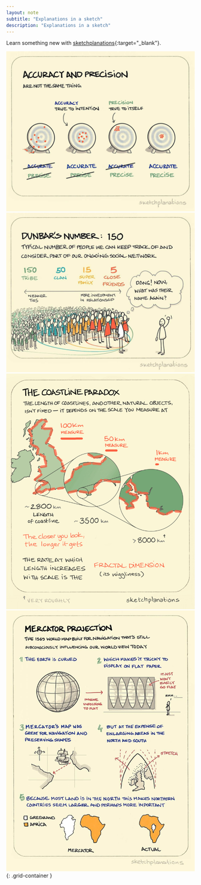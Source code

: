 ```yaml
---
layout: note
subtitle: "Explanations in a sketch"
description: "Explanations in a sketch"
---
```


Learn something new with [sketchplanations][5]{:target="_blank"}.

![Accuracy and precision][1]
![Dunbar's number: 150][2]
![The coastline paradox][3]
![Mercator projection][4]
{: .grid-container }

[1]: /assets/images/notes/sketchplanations-accuracy-and-precision.jpg
[2]: /assets/images/notes/sketchplanations-dunbars-number.jpg
[3]: /assets/images/notes/sketchplanations-coastline-paradox.jpg
[4]: /assets/images/notes/sketchplanations-mercator-projection.jpg
[5]: https://www.sketchplanations.com
